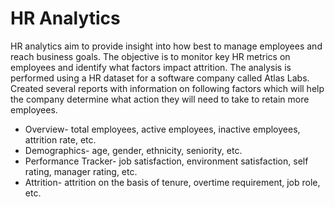 # HR Analytics
HR analytics aim to provide insight into how best to manage employees and reach business goals. The objective is to monitor key HR metrics on employees and identify what factors impact attrition. The analysis is performed using a HR dataset for a software company called Atlas Labs. <br>
Created several reports with information on following factors which will help the company determine what action they will need to take to retain more employees.
- Overview- total employees, active employees, inactive employees, attrition rate, etc.
- Demographics- age, gender, ethnicity, seniority, etc.
- Performance Tracker- job satisfaction, environment satisfaction, self rating, manager rating, etc.
- Attrition- attrition on the basis of tenure, overtime requirement, job role, etc.
